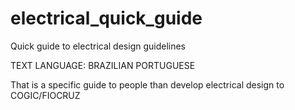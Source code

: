 # electrical_quick_guide
Quick guide to electrical design guidelines

TEXT LANGUAGE: BRAZILIAN PORTUGUESE

That is a specific guide to people than develop electrical design to COGIC/FIOCRUZ
